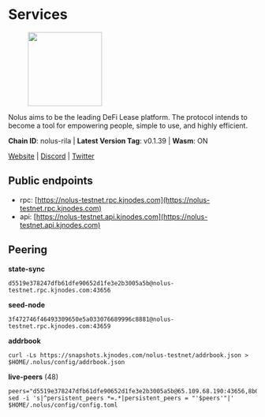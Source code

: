 # Services

<figure><img src="https://raw.githubusercontent.com/kj89/testnet_manuals/main/pingpub/logos/nolus.png" width="150" alt=""><figcaption></figcaption></figure>

Nolus aims to be the leading DeFi Lease platform. The protocol  intends to become a tool for empowering people, simple to use, and highly efficient.

**Chain ID**: nolus-rila | **Latest Version Tag**: v0.1.39 | **Wasm**: ON

[Website](https://www.nolus.io) | [Discord](https://discord.gg/nolus-protocol) | [Twitter](https://twitter.com/NolusProtocol)


## Public endpoints

* rpc: [https://nolus-testnet.rpc.kjnodes.com](https://nolus-testnet.rpc.kjnodes.com)
* api: [https://nolus-testnet.api.kjnodes.com](https://nolus-testnet.api.kjnodes.com)

## Peering

**state-sync**

```
d5519e378247dfb61dfe90652d1fe3e2b3005a5b@nolus-testnet.rpc.kjnodes.com:43656
```

**seed-node**

```
3f472746f46493309650e5a033076689996c8881@nolus-testnet.rpc.kjnodes.com:43659
```

**addrbook**
```
curl -Ls https://snapshots.kjnodes.com/nolus-testnet/addrbook.json > $HOME/.nolus/config/addrbook.json
```

**live-peers** (48)
```
peers="d5519e378247dfb61dfe90652d1fe3e2b3005a5b@65.109.68.190:43656,8b0b427b4567a7a66f05fab1146ee97b52ad7958@93.189.30.119:26656,7a1fc4d1cc0ffec7db6a2a15496136e62561b162@161.97.146.108:26656,9c2e998a64480dd06d36806a9cc85fa2692cd8f0@46.0.203.78:23636,681ecb99467dd00a586d9499a1002f2829f1a02d@65.109.85.208:29656,6a6b3aa6acc25d15a60a58dc92ac443e2379d77f@194.146.13.128:60656,5c2a752c9b1952dbed075c56c600c3a79b58c395@195.3.220.135:27016,79eea22837193c2b8e4d9ad1c633486f30faaa1c@144.76.27.79:56656,67be97f5ef69a4f149fbef7970ba888e5b2c2cff@65.108.231.124:16656,8c5de077ed97fea13f822e0afa9d5720b1ff7e1d@178.63.8.245:26656,978343866e94da50c12e01bccfdf18c1b54a9e9b@194.163.180.217:60656,9263906dc97db5228523b0ae63deaf5b410a3e1e@194.233.67.49:26656,ef88f28306eb4942b607844ba75616ebf4a596bc@143.110.145.28:26656,6d5921160c688c2e4e3b510fcfa48496e74cf2c6@80.92.204.247:37656,8c908cc0d878031685e2de2c6acaa4f3197636bf@173.249.30.39:26656,b6c8dc38a5dba19a3f10d23b3572065db9265fa3@65.109.85.225:9000,0f068dea3781719b1f89a9aa2a63ddc59d69e16b@170.64.142.164:26656,488a3ae033e16ba79d6df5b7e2993e127edcd485@95.216.2.232:37656,476ec19cf2d9374cdf141a432c7952c57cffadc3@168.119.228.30:26656,2cb3a2440c0881ff89ae0ec0e45f2b81f0f354eb@176.9.51.55:10156,ac38d6ef4cc254c689bcd6bcaf2a359672e4405b@77.238.143.161:26656,ce81aede998514371277a57979712392ffc3d46c@45.142.214.3:37656,1b62498c052d779b61ae1a1c2f1d57040b2a2d8a@139.162.37.149:26656,0ee796d8e1bf16ec2bcb877753336308c4ef162f@34.83.8.57:37656,1cb8223111a5fb8a631d73aa3bcd7abd2ef41ba7@45.87.104.84:1184,5a4bee5d6ec1bd8a15e14d743c9670c134427ccc@159.223.198.238:26656,def76466a68d966ab96d03af2be2fd3b8ab93573@68.183.18.136:26656,209531a3a85fb6c0d4b7bd4c152f20579ef896fb@192.53.162.80:43656,5118f29924e801e965e48d129fb29561aaa93966@193.203.15.174:26656,01925e27c85cf56acd38c5b0155aafeab341f345@178.250.246.234:26656,1b8bd4b240836a80920dde13b19f6089851af3ca@65.108.238.217:11234,8cfcc0773e43730ba5570c5a02c6f1f2770e38b0@34.130.131.175:26656,cfd0dc6c337b10ed706095802d0eb3775b5f3d81@159.223.206.31:26656,674f19ab84764244427dbda3200c26f32d79c74b@144.126.218.0:26656,d4dfb2b6bc2d119b71ffc6106438462605024904@155.133.23.141:26656,736146b8c6235dc747d4162d950752245672ff99@85.239.242.1:26656,f7b1080970cb49ea481265e0c710777cc72ba95d@159.223.198.187:26656,4a0ce00a08651c43cfdfe9f0443c609dec940c66@37.145.60.215:37656,d6df4d2bc05d11b5beb09658f1382ba094961c9e@84.46.252.45:60656,fcb82df30d2056c3af024fb389e173d683fe8229@65.108.105.48:19756,43b2582d9f63b46df12879729e8d3d1daa899ef4@144.126.154.230:26656,89aaf76a23b16bd57a1982e7b304fd998a49942a@65.109.85.226:9000,2d500ae8bddfa548ee0fb0ed969709d78a4015af@144.168.47.230:26656,3b50653b3b9ccca9fb4e88617f6f30bd1a1a5224@188.120.247.25:43656,8d636705234cc52f6cce11dc46fc826a47b622ff@65.109.84.215:36656,12b146cd82c7142e9d8aeb4f246499927ecb1c0f@217.13.223.167:36656,3be781c50aac85518bb3cfb8620528cbc5dacd67@146.190.45.222:26656,9fa1e4ded1a41a4498781f93a209053a7c3f36e8@170.187.231.63:26656"
sed -i 's|^persistent_peers *=.*|persistent_peers = "'$peers'"|' $HOME/.nolus/config/config.toml
```
